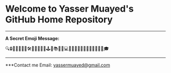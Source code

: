 # Welcome to Yasser Muayed's GitHub Home Repository

---

**A Secret Emoji Message:**

🔍🔒👨‍💻🌐📝🚀🛠️🌈💡🤯🤖🎩🕹️🔌📚📂🧩💻🤝🌟🌼📎🔮🧰📡💾🌋🔑🌐📜🎓


---

***Contact me
Email: yassermuayed@gmail.com
